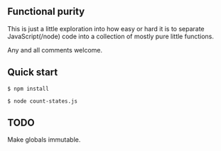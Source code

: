 ## Functional purity

This is just a little exploration into how easy or hard it is to separate
JavaScript(/node) code into a collection of mostly pure little functions.

Any and all comments welcome.

## Quick start

`$ npm install`

`$ node count-states.js`

## TODO

Make globals immutable.